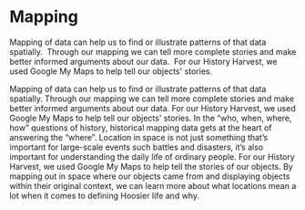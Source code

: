 # Mapping
Mapping of data can help us to find or illustrate patterns of that data spatially.  Through our mapping we can tell more complete stories and make better informed arguments about our data.  For our History Harvest, we used Google My Maps to help tell our objects' stories.



Mapping of data can help us to find or illustrate patterns of that data spatially.  Through our mapping we can tell more complete stories and make better informed arguments about our data.  For our History Harvest, we used Google My Maps to help tell our objects' stories.
In the “who, when, where, how” questions of history, historical mapping data gets at the heart of answering the “where”. Location in space is not just something that’s important for large-scale events such battles and disasters, it’s also important for understanding the daily life of ordinary people. For our History Harvest, we used Google My Maps to help tell the stories of our objects. By mapping out in space where our objects came from and displaying objects within their original context, we can learn more about what locations mean a lot when it comes to defining Hoosier life and why.


